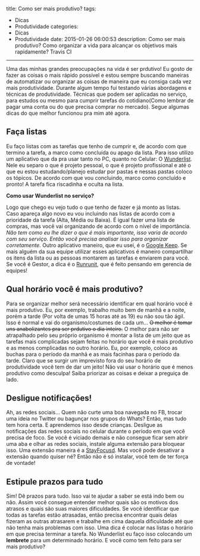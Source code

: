 title: Como ser mais produtivo?
tags:
  - Dicas
  - Produtividade
categories:
  - Dicas
  - Produtividade
date: 2015-01-26 06:00:53
description: Como ser mais produtivo? Como organizar a vida para alcançar os objetivos mais rapidamente? Travis CI
---

Uma das minhas grandes preocupações na vida é ser prdutivo! Eu gosto de fazer as coisas o mais rápido possível e estou sempre buscando maneiras de automatizar ou organizar as coisas de maneira que eu consiga cada vez mais produtividade.<!--more-->
Durante algum tempo fui testando várias abordagens e técnicas de produtividade. Técnicas que podem ser aplicadas no serviço, para estudos ou mesmo para cumprir tarefas do cotidiano(Como lembrar de pagar uma conta ou do que precisa comprar no mercado).
Segue algumas dicas do que melhor funcionou pra mim até agora.

## Faça listas

Eu faço listas com as tarefas que tenho de cumprir e, de acordo com que termino a tarefa, a marco como concluída ou apago da lista.
Para isso utilizo um aplicativo que da pra usar tanto no PC, quanto no Celular: O [Wunderlist](https://www.wunderlist.com/pt/ "Wunderlist").
Nele eu separo o que é projeto pessoal, o que é projeto profissional e até o que eu estou estudando/planejo estudar por pastas e nessas pastas coloco os tópicos. De acordo com que vou concluindo, marco como concluído e pronto! A tarefa fica riscadinha e oculta na lista.

**Como usar Wunderlist no serviço?**

Logo que chego eu vejo tudo o que tenho de fazer e já monto as listas. Caso apareça algo novo eu vou incluindo nas listas de acordo com a prioridade da tarefa (Alta, Média ou Baixa).
É igual fazer uma lista de compras, mas você vai organizando de acordo com o nível de importância.
*Não tem como eu lhe dizer o que é mais importante, isso varia de acordo com seu serviço. Então você precisa analisar isso para organizar corretamente.*
Outro aplicativo maneiro, que eu usei, é o [Google Keep](http://keep.google.com/ "Google Keep").
Se mais alguém da sua equipe utilizar esses aplicativos é maneiro compartilhar os itens da lista ou as pessoas montarem as tarefas e enviarem para você.
Se você é Gestor, a dica é o [Runrunit](http://runrun.it/pt-BR?gclid=CPXjurvUp8MCFUEV7AodBGcAPA&amp;group=institucional&amp;origin=google_institucional "Runrunit"), que é feito pensando em gerencia de equipes!

## Qual horário você é mais produtivo?

Para se organizar melhor será necessário identificar em qual horário você é mais produtivo. Eu, por exemplo, trabalho muito bem de manhã e a noite, porém a tarde (Por volta de umas 15 horas até as 19) eu não sou tão ágil. Isso é normal e vai do organismo/costumes de cada um...
~~O melhor é tomar uns anabolizantes pra ser prdutivo o dia inteiro.~~
O melhor para não ser atrapalhado pelo seu próprio organismo é montar a lista de um jeito que as tarefas mais complicadas sejam feitas no horário que você é mais produtivo e as menos complicadas no outro horário. Eu, por exemplo, coloco as buchas para o período da manhã e as mais facinhas para o período da tarde.
Claro que se surgir um imprevisto fora do seu horário de produtividade você tem de dar um jeito! Não vai usar o horário que é menos produtivo como desculpa! Saiba priorizar as coisas e deixar a preguiça de lado.

## Desligue notificações!

Ah, as redes sociais... Quem não curte uma boa navegada no FB, trocar uma ideia no Twitter ou bagunçar nos grupos do Whats?
Então, mas tudo tem hora certa. E aprendemos isso desde crianças.
Desligue as notificações das redes sociais no celular durante o período em que você precisa de foco. Se você é viciado demais e não consegue ficar sem abrir uma aba e olhar as redes sociais, instale alguma extensão para bloquear isso.
Uma extensão maneira é a [StayFocusd](https://chrome.google.com/webstore/detail/stayfocusd/laankejkbhbdhmipfmgcngdelahlfoji "StayFocusd"). Mas você pode desativar a extensão quando quiser né? Então não é só instalar, você tem de ter força de vontade!

## Estipule prazos para tudo

Sim! Dê prazos para tudo. Isso vai te ajudar a saber se está indo bem ou não. Assim você consegue entender melhor quais são os motivos dos atrasos e quais são suas maiores dificuldades. Se você identificar que todas as tarefas estão atrasadas, então precisa encontrar quais delas fizeram as outras atrasarem e trabalhe em cima daquela dificuldade até que não tenha mais problemas com isso.
Uma dica é colocar nas listas o horário em que precisa terminar a tarefa. No Wunderlist eu faço isso colocando um **lembrete** para um determinado horário.
E você como tem feito para ser mais produtivo?
